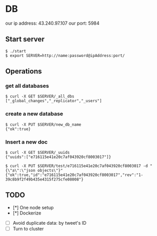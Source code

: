 # DB
our ip address: 43.240.97.107
our port: 5984

## Start server
    $ ./start
    $ export SERVER=http://name:password@ipAddress:port/

## Operations
### get all databases
    $ curl -X GET $SERVER/_all_dbs
    ["_global_changes","_replicator","_users"]
### create a new database
    $ curl -X PUT $SERVER/new_db_name
    {"ok":true}
### Insert a new doc
    $ curl -X GET $SERVER/_uuids
    {"uuids":["e716115e41e20c7af043920cf8003017"]}

    $ curl -X PUT $SERVER/test/e716115e41e20c7af043920cf8003017 -d "{\"a\":\"json objects\"}"
    {"ok":true,"id":"e716115e41e20c7af043920cf8003017","rev":"1-39c8b9f2f49b435e4315f275cfe08008"}

## TODO
- [\*] One node setup
- [\*] Dockerize
- [ ] Avoid duplicate data: by tweet's ID
- [ ] Turn to cluster
